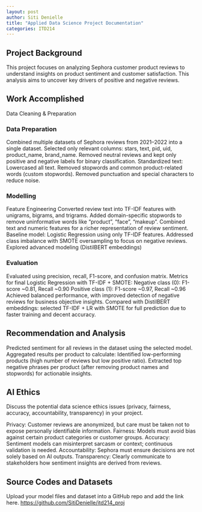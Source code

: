 ```yaml
---
layout: post
author: Siti Denielle 
title: "Applied Data Science Project Documentation"
categories: ITD214
---
```

## Project Background
This project focuses on analyzing Sephora customer product reviews to understand insights on product sentiment and customer satisfaction. This analysis aims to uncover key drivers of positive and negative reviews.

## Work Accomplished
Data Cleaning & Preparation



### Data Preparation
Combined multiple datasets of Sephora reviews from 2021–2022 into a single dataset.
Selected only relevant columns: stars, text, pid, uid, product_name, brand_name.
Removed neutral reviews and kept only positive and negative labels for binary classification.
Standardized text:
Lowercased all text.
Removed stopwords and common product-related words (custom stopwords).
Removed punctuation and special characters to reduce noise.
### Modelling
Feature Engineering
Converted review text into TF-IDF features with unigrams, bigrams, and trigrams.
Added domain-specific stopwords to remove uninformative words like “product”, “face”, “makeup”.
Combined text and numeric features for a richer representation of review sentiment.
Baseline model: Logistic Regression using only TF-IDF features.
Addressed class imbalance with SMOTE oversampling to focus on negative reviews.
Explored advanced modeling (DistilBERT embeddings)

### Evaluation
Evaluated using precision, recall, F1-score, and confusion matrix.
Metrics for final Logistic Regression with TF-IDF + SMOTE:
Negative class (0): F1-score ~0.81, Recall ~0.90
Positive class (1): F1-score ~0.97, Recall ~0.96
Achieved balanced performance, with improved detection of negative reviews for business objective insights.
Compared with DistilBERT embeddings: selected TF-IDF + LR with SMOTE for full prediction due to faster training and decent accuracy.

## Recommendation and Analysis
Predicted sentiment for all reviews in the dataset using the selected model.
Aggregated results per product to calculate:
Identified low-performing products (high number of reviews but low positive ratio).
Extracted top negative phrases per product (after removing product names and stopwords) for actionable insights.

## AI Ethics
Discuss the potential data science ethics issues (privacy, fairness, accuracy, accountability, transparency) in your project. 

Privacy: Customer reviews are anonymized, but care must be taken not to expose personally identifiable information. Fairness: Models must avoid bias against certain product categories or customer groups. Accuracy: Sentiment models can misinterpret sarcasm or context; continuous validation is needed. Accountability: Sephora must ensure decisions are not solely based on AI outputs. Transparency: Clearly communicate to stakeholders how sentiment insights are derived from reviews.
## Source Codes and Datasets
Upload your model files and dataset into a GitHub repo and add the link here. 
https://github.com/SitiDenielle/itd214_proj
